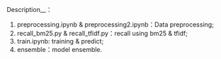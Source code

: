 Description__：

1. preprocessing.ipynb & preprocessing2.ipynb：Data preprocessing;
2. recall_bm25.py & recall_tfidf.py：recall using bm25 & tfidf;
3. train.ipynb: training & predict;
4. ensemble：model ensemble.

